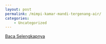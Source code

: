 ```yaml
---
layout: post
permalink: /mimpi-kamar-mandi-tergenang-air/
categories:
    - Uncategorized
---
```


[Baca Selengkapnya](/04)
